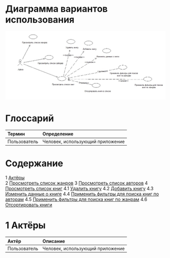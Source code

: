 # Диаграмма вариантов использования

![Диаграмма вариантов использования](https://github.com/zazzzal/WEB-Library/blob/master/diagrams/useCase.jpeg)
  
# Глоссарий

| Термин | Определение |
|:--|:--|
| Пользователь | Человек, использующий приложение |

# Содержание
1 [Актёры](#actors)  
2 [Просмотреть список жанров](#show_genres)
3 [Просмотреть список авторов](#show_authors)
4 [Просмотреть список книг](#show_list_of_books)
4.1 [Удалить книгу](#delete_book)
4.2 [Добавить книгу](#add_book)
4.3 [Изменить данные о книге](#change_data)
4.4 [Применить фильтры для поиска книг по авторам](#add_filters_author)
4.5 [Применить фильтры для поиска книг по жанрам](#add_filters_genre)
4.6 [Отсортировать книги](#sort)

<a name="actors"/>

# 1 Актёры

| Актёр | Описание |
|:--|:--|
| Пользователь | Человек, использующий приложение |



